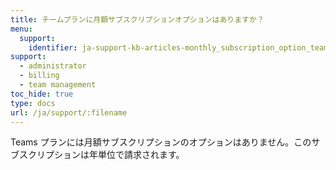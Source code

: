 ```yaml
---
title: チームプランに月額サブスクリプションオプションはありますか？
menu:
  support:
    identifier: ja-support-kb-articles-monthly_subscription_option_teams_plan
support:
  - administrator
  - billing
  - team management
toc_hide: true
type: docs
url: /ja/support/:filename
---
```

Teams プランには月額サブスクリプションのオプションはありません。このサブスクリプションは年単位で請求されます。